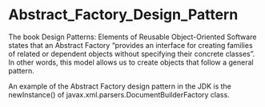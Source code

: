 # Abstract_Factory_Design_Pattern
The book Design Patterns: Elements of Reusable Object-Oriented Software states that an Abstract Factory “provides an interface for creating families of related or dependent objects without specifying their concrete classes”. In other words, this model allows us to create objects that follow a general pattern.

An example of the Abstract Factory design pattern in the JDK is the newInstance() of javax.xml.parsers.DocumentBuilderFactory class.
